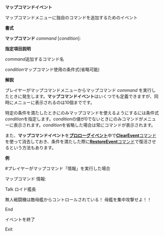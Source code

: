 **マップコマンドイベント**

マップコマンドメニューに独自のコマンドを追加するためのイベント

**書式**

**マップコマンド** *command*  [*condition*]:

**指定項目説明**

*command*追加するコマンド名

*condition*マップコマンド使用の条件式(省略可能)

**解説**

プレイヤーがマップコマンドメニューからマップコマンド *command* を実行したときに発生します。**マップコマンドイベント**はいくつでも定義できますが、同時にメニューに表示されるのは10個までです。

特定の条件を満たしたときにのみマップコマンドを使えるようにするには条件式 *condition*を指定します。*condition*の値が0でないときにのみコマンドがメニューに表示されます。*condition*を省略した場合は常にコマンドが表示されます。

また、**マップコマンドイベント**を[**プロローグイベント**](プロローグイベント)中で[**ClearEvent**コマンド](ClearEventコマンド)を使って消去しておき、条件を満たした際に[**RestoreEvent**コマンド](RestoreEventコマンド)で復活させるという方法もあります。

**例**

#プレイヤーがマップコマンド「情報」を実行した場合

マップコマンド 情報:

Talk ロイド艦長

無人戦闘機は敵母艦からコントロールされている！ 母艦を集中攻撃せよ！！

End

イベントを終了

Exit
